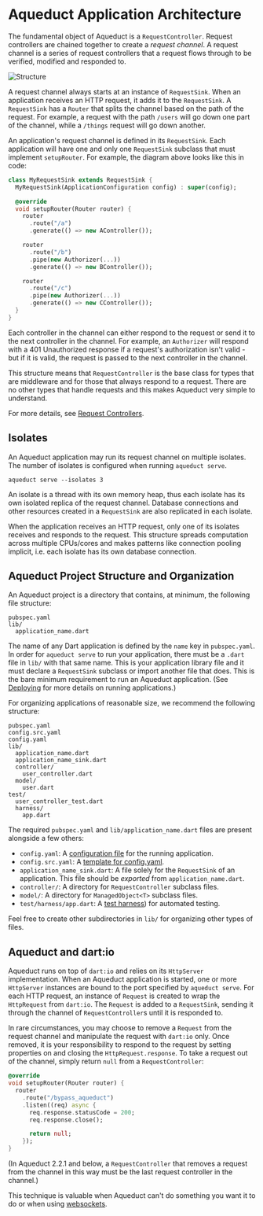 # Aqueduct Application Architecture

The fundamental object of Aqueduct is a `RequestController`. Request controllers are chained together to create a *request channel*. A request channel is a series of request controllers that a request flows through to be verified, modified and responded to.

![Structure](../img/structure.png)

A request channel always starts at an instance of `RequestSink`. When an application receives an HTTP request, it adds it to the `RequestSink`. A `RequestSink` has a `Router` that splits the channel based on the path of the request. For example, a request with the path `/users` will go down one part of the channel, while a `/things` request will go down another.

An application's request channel is defined in its `RequestSink`. Each application will have one and only one `RequestSink` subclass that must implement `setupRouter`. For example, the diagram above looks like this in code:

```dart
class MyRequestSink extends RequestSink {
  MyRequestSink(ApplicationConfiguration config) : super(config);

  @override
  void setupRouter(Router router) {
    router
      .route("/a")
      .generate(() => new AController());

    router
      .route("/b")
      .pipe(new Authorizer(...))
      .generate(() => new BController());

    router
      .route("/c")
      .pipe(new Authorizer(...))
      .generate(() => new CController());      
  }
}
```

Each controller in the channel can either respond to the request or send it to the next controller in the channel. For example, an `Authorizer` will respond with a 401 Unauthorized response if a request's authorization isn't valid - but if it is valid, the request is passed to the next controller in the channel.

This structure means that `RequestController` is the base class for types that are middleware and for those that always respond to a request. There are no other types that handle requests and this makes Aqueduct very simple to understand.

For more details, see [Request Controllers](request_controller.md).

## Isolates

An Aqueduct application may run its request channel on multiple isolates. The number of isolates is configured when running `aqueduct serve`.

```
aqueduct serve --isolates 3
```

An isolate is a thread with its own memory heap, thus each isolate has its own isolated replica of the request channel. Database connections and other resources created in a `RequestSink` are also replicated in each isolate.

When the application receives an HTTP request, only one of its isolates receives and responds to the request. This structure spreads computation across multiple CPUs/cores and makes patterns like connection pooling implicit, i.e. each isolate has its own database connection.

## Aqueduct Project Structure and Organization

An Aqueduct project is a directory that contains, at minimum, the following file structure:

```
pubspec.yaml
lib/
  application_name.dart
```

The name of any Dart application is defined by the `name` key in `pubspec.yaml`. In order for `aqueduct serve` to run your application, there must be a `.dart` file in `lib/` with that same name. This is your application library file and it must declare a `RequestSink` subclass or import another file that does. This is the bare minimum requirement to run an Aqueduct application. (See [Deploying](../deploy/overview.md) for more details on running applications.)

For organizing applications of reasonable size, we recommend the following structure:

```
pubspec.yaml
config.src.yaml
config.yaml
lib/
  application_name.dart
  application_name_sink.dart  
  controller/
    user_controller.dart
  model/
    user.dart
test/
  user_controller_test.dart
  harness/
    app.dart
```

The required `pubspec.yaml` and `lib/application_name.dart` files are present alongside a few others:

- `config.yaml`: A [configuration file](configure.md) for the running application.
- `config.src.yaml`: A [template for config.yaml](configure.md).
- `application_name_sink.dart`: A file solely for the `RequestSink` of an application. This file should be *exported* from `application_name.dart`.
- `controller/`: A directory for `RequestController` subclass files.
- `model/`: A directory for `ManagedObject<T>` subclass files.
- `test/harness/app.dart`: A [test harness](../testing/harness.md)) for automated testing.

Feel free to create other subdirectories in `lib/` for organizing other types of files.

## Aqueduct and dart:io

Aqueduct runs on top of `dart:io` and relies on its `HttpServer` implementation. When an Aqueduct application is started, one or more `HttpServer` instances are bound to the port specified by `aqueduct serve`. For each HTTP request, an instance of `Request` is created to wrap the `HttpRequest` from `dart:io`. The `Request` is added to a `RequestSink`, sending it through the channel of `RequestController`s until it is responded to.

In rare circumstances, you may choose to remove a `Request` from the request channel and manipulate the request with `dart:io` only. Once removed, it is your responsibility to respond to the request by setting properties on and closing the `HttpRequest.response`. To take a request out of the channel, simply return `null` from a `RequestController`:

```dart
@override
void setupRouter(Router router) {
  router
    .route("/bypass_aqueduct")
    .listen((req) async {
      req.response.statusCode = 200;
      req.response.close();

      return null;
    });
}
```

(In Aqueduct 2.2.1 and below, a `RequestController` that removes a request from the channel in this way must be the last request controller in the channel.)

This technique is valuable when Aqueduct can't do something you want it to do or when using [websockets](websockets.md).
